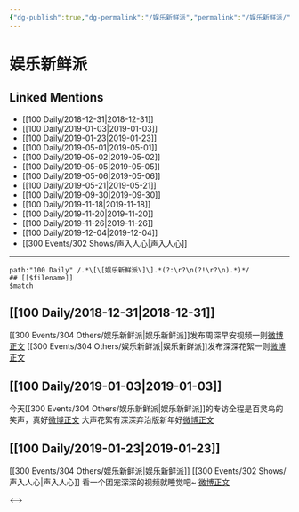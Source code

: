 ```yaml
---
{"dg-publish":true,"dg-permalink":"/娱乐新鲜派","permalink":"/娱乐新鲜派/","created":"2022-12-09T13:50:12.000+08:00","updated":"2023-01-04T14:00:51.995+08:00"}
---
```


# 娱乐新鲜派

## Linked Mentions
- [[100 Daily/2018-12-31\|2018-12-31]]
- [[100 Daily/2019-01-03\|2019-01-03]]
- [[100 Daily/2019-01-23\|2019-01-23]]
- [[100 Daily/2019-05-01\|2019-05-01]]
- [[100 Daily/2019-05-02\|2019-05-02]]
- [[100 Daily/2019-05-05\|2019-05-05]]
- [[100 Daily/2019-05-06\|2019-05-06]]
- [[100 Daily/2019-05-21\|2019-05-21]]
- [[100 Daily/2019-09-30\|2019-09-30]]
- [[100 Daily/2019-11-18\|2019-11-18]]
- [[100 Daily/2019-11-20\|2019-11-20]]
- [[100 Daily/2019-11-26\|2019-11-26]]
- [[100 Daily/2019-12-04\|2019-12-04]]
- [[300 Events/302 Shows/声入人心\|声入人心]]


---

```expander
path:"100 Daily" /.*\[\[娱乐新鲜派\]\].*(?:\r?\n(?!\r?\n).*)*/
## [[$filename]]
$match
```
## [[100 Daily/2018-12-31\|2018-12-31]]
[[300 Events/304 Others/娱乐新鲜派\|娱乐新鲜派]]发布周深早安视频一则[微博正文](https://weibo.com/detail/4323247203762438)
[[300 Events/304 Others/娱乐新鲜派\|娱乐新鲜派]]发布深深花絮一则[微博正文](https://weibo.com/detail/4323432642924657)

## [[100 Daily/2019-01-03\|2019-01-03]]
今天[[300 Events/304 Others/娱乐新鲜派\|娱乐新鲜派]]的专访全程是百灵鸟的笑声，真好[微博正文](https://weibo.com/detail/4324424713233596)
大声花絮有深深弃治版新年好[微博正文](https://weibo.com/detail/4324318315778400)

## [[100 Daily/2019-01-23\|2019-01-23]]
[[300 Events/304 Others/娱乐新鲜派\|娱乐新鲜派]] [[300 Events/302 Shows/声入人心\|声入人心]]
看一个团宠深深的视频就睡觉吧~
[微博正文](https://weibo.com/detail/4331628102680482)

<-->